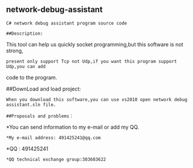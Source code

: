 ## network-debug-assistant
```
C# network debug assistant program source code

##Description:
```
This tool can help us quickly socket programming,but this software is not strong,
```
present only support Tcp not Udp,if you want this program support Udp,you can add
```
code to the program.

##DownLoad and load project:
```
When you download this software,you can use vs2010 open network debug assistant.sln file.

##Proposals and problems：
```
*You can send information to my e-mail or add my QQ.
```
*My e-mail address: 491425241@qq.com
```
*QQ : 491425241
```
*QQ technical exchange group:303603622
